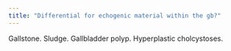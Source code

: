 ```yaml
---
title: "Differential for echogenic material within the gb?"
---
```

Gallstone. Sludge. Gallbladder polyp. Hyperplastic cholcystoses.

